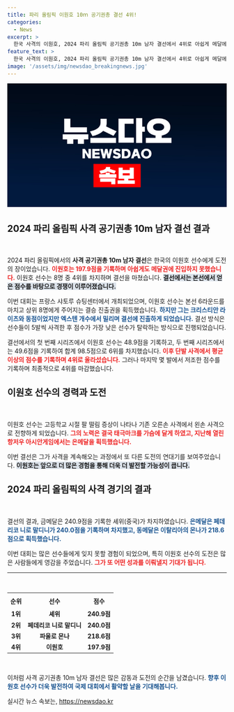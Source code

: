```yaml
---
title: 파리 올림픽 이원호 10ｍ 공기권총 결선 4위!
categories:
  - News
excerpt: >
  한국 사격의 이원호, 2024 파리 올림픽 공기권총 10m 남자 결선에서 4위로 아쉽게 메달에 손짓! 한계단 차이로 금메달은 중국 셰위에게 돌아갔다. 이원호의 감동적인 변신 스토리도 놓치지 마세요!
feature_text: >
  한국 사격의 이원호, 2024 파리 올림픽 공기권총 10m 남자 결선에서 4위로 아쉽게 메달에 손짓! 한계단 차이로 금메달은 중국 셰위에게 돌아갔다. 이원호의 감동적인 변신 스토리도 놓치지 마세요!
image: '/assets/img/newsdao_breakingnews.jpg'
---
```


<p><img src="/assets/img/newsdao_breakingnews.jpg" alt="implanttips 속보" /></p>

<h2 data-ke-size="size26">2024 파리 올림픽 사격 공기권총 10m 남자 결선 결과</h2>

<p data-ke-size="size16">&nbsp;</p>

<p>2024 파리 올림픽에서의 <strong>사격 공기권총 10m 남자 결선</strong>은 한국의 이원호 선수에게 도전의 장이었습니다. <b><span style="color: #ee2323;">이원호는 197.9점을 기록하며 아쉽게도 메달권에 진입하지 못했습니다.</span></b> 이원호 선수는 8명 중 4위를 차지하며 결선을 마쳤습니다. <b><span style="background-color: #21538527;">결선에서는 본선에서 얻은 점수를 바탕으로 경쟁이 이루어졌습니다.</span></b> </p>

<p>이번 대회는 프랑스 샤토루 슈팅센터에서 개최되었으며, 이원호 선수는 본선 6라운드를 마치고 상위 8명에게 주어지는 결승 진출권을 획득했습니다. <b><span style="color: #1a5490;">하지만 그는 크리스티안 라이츠와 동점이었지만 엑스텐 개수에서 밀리며 결선에 진출하게 되었습니다.</span></b> 결선 방식은 선수들이 5발씩 사격한 후 점수가 가장 낮은 선수가 탈락하는 방식으로 진행되었습니다. </p>

<p>결선에서의 첫 번째 시리즈에서 이원호 선수는 48.9점을 기록하고, 두 번째 시리즈에서는 49.6점을 기록하여 합계 98.5점으로 6위를 차지했습니다. <b><span style="color: #ee2323;">이후 단발 사격에서 평균 이상의 점수를 기록하며 4위로 올라섰습니다.</span></b> 그러나 마지막 몇 발에서 저조한 점수를 기록하며 최종적으로 4위를 마감했습니다.</p>

<h2 data-ke-size="size26">이원호 선수의 경력과 도전</h2>

<p data-ke-size="size16">&nbsp;</p>

<p>이원호 선수는 고등학교 시절 팔 떨림 증상이 나타나 기존 오른손 사격에서 왼손 사격으로 전향하게 되었습니다. <b><span style="color: #ee2323;">그의 노력은 결국 태극마크를 가슴에 달게 하였고, 지난해 열린 항저우 아시안게임에서는 은메달을 획득했습니다.</span></b> </p>

<p>이번 결선은 그가 사격을 계속해오는 과정에서 또 다른 도전의 연대기를 보여주었습니다. <b><span style="background-color: #21538527;">이원호는 앞으로 더 많은 경험을 통해 더욱 더 발전할 가능성이 큽니다.</span></b> </p>

<h2 data-ke-size="size26">2024 파리 올림픽의 사격 경기의 결과</h2>

<p data-ke-size="size16">&nbsp;</p>

<p>결선의 결과, 금메달은 240.9점을 기록한 셰위(중국)가 차지하였습니다. <b><span style="color: #1a5490;">은메달은 페데리코 니로 말디니가 240.0점을 기록하며 차지했고, 동메달은 이탈리아의 몬나가 218.6점으로 획득했습니다.</span></b> </p>

<p>이번 대회는 많은 선수들에게 잊지 못할 경험이 되었으며, 특히 이원호 선수의 도전은 많은 사람들에게 영감을 주었습니다. <b><span style="color: #ee2323;">그가 또 어떤 성과를 이뤄낼지 기대가 됩니다.</span></b> </p>

<hr>

<p data-ke-size="size16">&nbsp;</p> 

<table style="width: 100%;">
  <tr>
    <th style="text-align: center; height: 29px;"><b>순위</b></th>
    <th style="text-align: center; height: 29px;"><b>선수</b></th>
    <th style="text-align: center; height: 29px;"><b>점수</b></th>
  </tr>
  <tr>
    <td style="text-align: center; height: 17px;"><b>1위</b></td>
    <td style="text-align: center; height: 17px;"><b>셰위</b></td>
    <td style="text-align: center; height: 17px;"><b>240.9점</b></td>
  </tr>
  <tr>
    <td style="text-align: center; height: 17px;"><b>2위</b></td>
    <td style="text-align: center; height: 17px;"><b>페데리코 니로 말디니</b></td>
    <td style="text-align: center; height: 17px;"><b>240.0점</b></td>
  </tr>
  <tr>
    <td style="text-align: center; height: 17px;"><b>3위</b></td>
    <td style="text-align: center; height: 17px;"><b>파울로 몬나</b></td>
    <td style="text-align: center; height: 17px;"><b>218.6점</b></td>
  </tr>
  <tr>
    <td style="text-align: center; height: 17px;"><b>4위</b></td>
    <td style="text-align: center; height: 17px;"><b>이원호</b></td>
    <td style="text-align: center; height: 17px;"><b>197.9점</b></td>
  </tr>
</table>

<p data-ke-size="size16">&nbsp;</p> 

<p>이처럼 사격 공기권총 10m 남자 결선은 많은 감동과 도전의 순간을 남겼습니다. <b><span style="color: #1a5490;">향후 이원호 선수가 더욱 발전하여 국제 대회에서 활약할 날을 기대해봅니다.</span></b></p>
실시간 뉴스 속보는, <a href="https://newsdao.kr" rel="dofollow">https://newsdao.kr</a>


